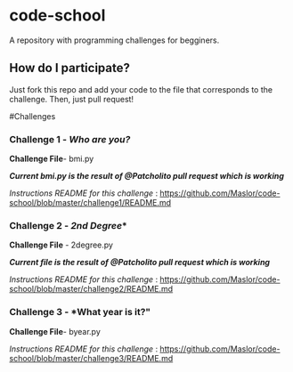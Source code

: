 # code-school
A repository with programming challenges for begginers.

## How do I participate?
  Just fork this repo and add your code to the file that corresponds to the challenge. Then, just pull request!

#Challenges

### Challenge 1 - *Who are you?*

**Challenge File**- bmi.py

***Current bmi.py is the result of @Patcholito pull request which is working***

*Instructions README for this challenge* : https://github.com/Maslor/code-school/blob/master/challenge1/README.md

### Challenge 2 - *2nd Degree**

**Challenge File** - 2degree.py

***Current file is the result of @Patcholito pull request which is working***

*Instructions README for this challenge* : https://github.com/Maslor/code-school/blob/master/challenge2/README.md

### Challenge 3 - *What year is it?"

**Challenge File**- byear.py

*Instructions README for this challenge* : https://github.com/Maslor/code-school/blob/master/challenge3/README.md
